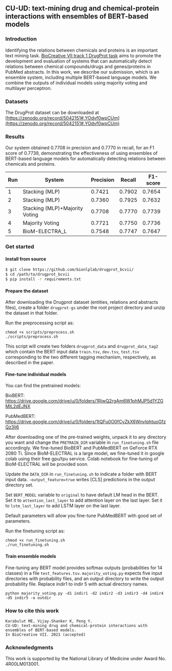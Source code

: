 ## CU-UD: text-mining drug and chemical-protein interactions with ensembles of BERT-based models

### Introduction

Identifying the relations between chemicals and proteins is an important text mining task. [BioCreative VII track 1 DrugProt task](https://biocreative.bioinformatics.udel.edu/tasks/biocreative-vii/track-1/) aims to promote the development and evaluation of systems that can automatically detect relations between chemical compounds/drugs and genes/proteins in PubMed abstracts. In this work, we describe our submission, which is an ensemble system, including multiple BERT-based language models. We combine the outputs of individual models using majority voting and multilayer perceptron. 

### Datasets

The DrugProt dataset can be downloaded at [https://zenodo.org/record/5042151#.YOdvf0wpCUm](https://zenodo.org/record/5042151#.YOdvf0wpCUm)

### Results

Our system obtained 0.7708 in precision and 0.7770 in recall, for an F1 score of 0.7739, demonstrating the effectiveness of using ensembles of BERT-based language models for automatically detecting relations between chemicals and proteins.

| Run | System                         | Precision | Recall | F1-score |
|-----|--------------------------------|-----------|--------|----------|
| 1   | Stacking (MLP)                 | 0.7421    | 0.7902 | 0.7654   |
| 2   | Stacking (MLP)                 | 0.7360    | 0.7925 | 0.7632   |
| 3   | Stacking (MLP)+Majority Voting | 0.7708    | 0.7770 | 0.7739   |
| 4   | Majority Voting                | 0.7721    | 0.7750 | 0.7736   |
| 5   | BioM-ELECTRA_L                 | 0.7548    | 0.7747 | 0.7647   |

### Get started

#### Install from source

```bash
$ git clone https://github.com/bionlplab/drugprot_bcvii/
$ cd /path/to/drugprot_bcvii
$ pip install -r requirements.txt
```

#### Prepare the dataset

After downloading the Drugprot dataset (entities, relations and abstracts files), create a folder ```drugprot-gs``` under the root project directory and unzip the dataset in that folder.

Run the preprocessing script as:

```
chmod +x scripts/preprocess.sh
./scripts/preprocess.sh
```

This script will create two folders ```drugprot_data``` and ```drugprot_data_tag2``` which contain the BERT input data ```train.tsv```, ```dev.tsv```, ```test.tsv```
corresponding to the two different tagging mechanism, respectively, as described in the paper. 

#### Fine-tune individual models

You can find the pretrained models:

BioBERT: https://drive.google.com/drive/u/0/folders/1RjwQ2rgAm6W1phMJP5d1YZGMIL2dEJNX

PubMedBERT: https://drive.google.com/drive/u/0/folders/1tQFu0O0fCyZkX6WnvIphtuoGfzQz3lj6

After downloading one of the pre-trained weights, unpack it to any directory you want and change the ```PRETRAIN_DIR``` variable in ```run_finetuning.sh``` file accordingly.
We fine-tuned BioBERT and PubMedBERT on GeForce RTX 2080 Ti. Since BioM-ELECTRAL is a large model, we fine-tuned it in google colab using their free gpu/tpu service. Colab notebook for fine-tuning of BioM-ELECTRAL will be provided soon.

Update the ```DATA_DIR``` in ```run_finetuning.sh``` to indicate a folder with BERT input data. ```-output_feature=true``` writes [CLS] predictions in the output directory set.

Set ```BERT_MODEL``` variable to ```original``` to have default LM head in the BERT. Set it to ```attention_last_layer``` to add attention layer on the last layer. Set it to ```lstm_last_layer``` to add LSTM layer on the last layer. 


Default parameters will allow you fine-tune PubMedBERT with good set of parameters. 

Run the finetuning script as:
```
chmod +x run_finetuning.sh
./run_finetuning.sh
```

#### Train ensemble models

Fine-tuning any BERT model provides softmax outputs (probabilities for 14 classes) in a file ```test_features.tsv```. ```majority_voting.py``` expects five input directories with probability files, and an output directory to write the output probability file. Replace indir1 to indir 5 with actual directory names.

```
python majority_voting.py -d1 indir1 -d2 indir2 -d3 indir3 -d4 indir4 -d5 indir5 -o outdir
```

### How to cite this work

    Karabulut ME, Vijay-Shanker K, Peng Y.
    CU-UD: text-mining drug and chemical-protein interactions with ensembles of BERT-based models.
    In BioCreative VII. 2021 (accepted)

### Acknowledgments

This work is supported by the National Library of Medicine under Award No. 4R00LM013001.
